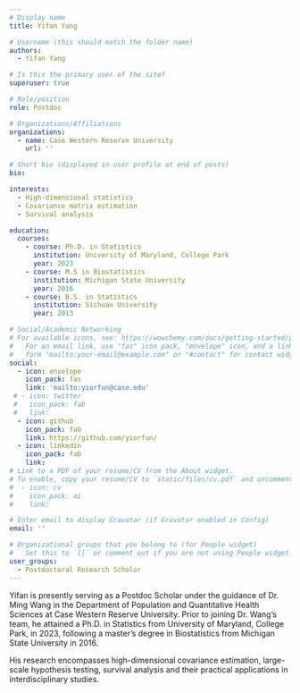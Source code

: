 ```yaml
---
# Display name
title: Yifan Yang

# Username (this should match the folder name)
authors:
  - Yifan Yang

# Is this the primary user of the site?
superuser: true

# Role/position
role: Postdoc

# Organizations/Affiliations
organizations:
  - name: Case Western Reserve University
    url: ''

# Short bio (displayed in user profile at end of posts)
bio: 

interests:
  - High-dimensional statistics
  - Covariance matrix estimation
  - Survival analysis

education:
  courses:
    - course: Ph.D. in Statistics
      institution: University of Maryland, College Park
      year: 2023
    - course: M.S in Biostatistics
      institution: Michigan State University
      year: 2016
    - course: B.S. in Statistics
      institution: Sichuan University
      year: 2013

# Social/Academic Networking
# For available icons, see: https://wowchemy.com/docs/getting-started/page-builder/#icons
#   For an email link, use "fas" icon pack, "envelope" icon, and a link in the
#   form "mailto:your-email@example.com" or "#contact" for contact widget.
social:
  - icon: envelope
    icon_pack: fas
    link: 'mailto:yiorfun@case.edu'
 # - icon: twitter
 #   icon_pack: fab
 #   link: 
  - icon: github
    icon_pack: fab
    link: https://github.com/yiorfun/
  - icon: linkedin
    icon_pack: fab
    link: 
# Link to a PDF of your resume/CV from the About widget.
# To enable, copy your resume/CV to `static/files/cv.pdf` and uncomment the lines below.
#  - icon: cv
#    icon_pack: ai
#    link: 

# Enter email to display Gravatar (if Gravatar enabled in Config)
email: ''

# Organizational groups that you belong to (for People widget)
#   Set this to `[]` or comment out if you are not using People widget.
user_groups:
  - Postdoctoral Research Scholor
---
```


Yifan is presently serving as a Postdoc Scholar under the guidance of Dr. Ming Wang in the Department of Population and Quantitative Health Sciences at Case Western Reserve University. Prior to joining Dr. Wang’s team, he attained a Ph.D. in Statistics from University of Maryland, College
Park, in 2023, following a master’s degree in Biostatistics from Michigan State University in 2016.

His research encompasses high-dimensional covariance estimation, large-scale hypothesis testing, survival analysis and their practical applications in interdisciplinary studies.
